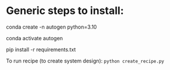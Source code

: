  # Generic steps to install:
 conda create -n autogen python=3.10

 conda activate autogen
 
 pip install -r requirements.txt


 To run recipe (to create system design):
 `python create_recipe.py`